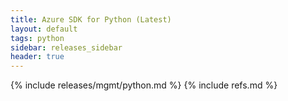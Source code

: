```yaml
---
title: Azure SDK for Python (Latest)
layout: default
tags: python
sidebar: releases_sidebar
header: true
---
```

{% include releases/mgmt/python.md %}
{% include refs.md %}
